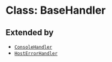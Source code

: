 # Class: BaseHandler

## Extended by

- [`ConsoleHandler`](../../console-handler/classes/console-handler.md)
- [`HostErrorHandler`](../../host-error-handler/classes/host-error-handler.md)
